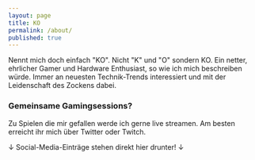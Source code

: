 ```yaml
---
layout: page
title: KO
permalink: /about/
published: true
---
```


Nennt mich doch einfach "KO". Nicht "K" und "O" sondern KO.
Ein netter, ehrlicher Gamer und Hardware Enthusiast, so wie ich mich beschreiben würde.
Immer an neuesten Technik-Trends interessiert und mit der Leidenschaft des Zockens dabei.

### Gemeinsame Gamingsessions?

Zu Spielen die mir gefallen werde ich gerne live streamen. Am besten erreicht ihr mich über Twitter oder Twitch.

↓ Social-Media-Einträge stehen direkt hier drunter! ↓
